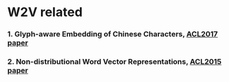 # W2V related
### 1. Glyph-aware Embedding of Chinese Characters, [ACL2017 paper](https://arxiv.org/pdf/1709.00028.pdf)
### 2. Non-distributional Word Vector Representations, [ACL2015 paper](http://www.manaalfaruqui.com/papers/acl15-nondist.pdf)
